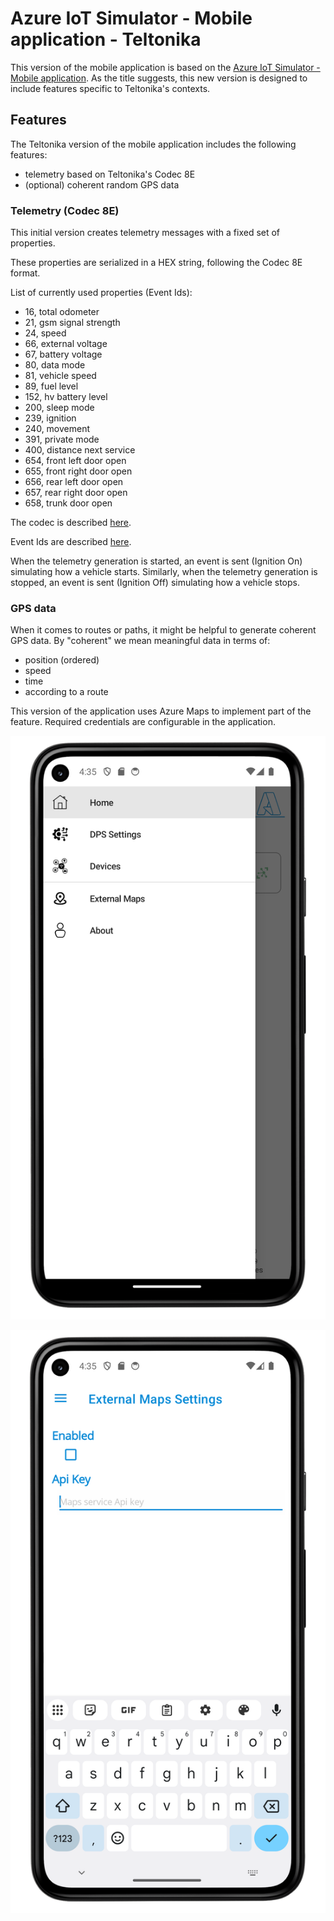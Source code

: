 # Azure IoT Simulator - Mobile application - Teltonika

This version of the mobile application is based on the [Azure IoT Simulator - Mobile application](iot-simulator-mobileapp.md).
As the title suggests, this new version is designed to include features specific to Teltonika's contexts.

## Features

The Teltonika version of the mobile application includes the following features:
 - telemetry based on Teltonika's Codec 8E
 - (optional) coherent random GPS data

### Telemetry (Codec 8E)

This initial version creates telemetry messages with a fixed set of properties.

These properties are serialized in a HEX string, following the Codec 8E format.

List of currently used properties (Event Ids):

 - 16, total odometer
 - 21, gsm signal strength
 - 24, speed
 - 66, external voltage
 - 67, battery voltage
 - 80, data mode
 - 81, vehicle speed
 - 89, fuel level
 - 152, hv battery level
 - 200, sleep mode
 - 239, ignition
 - 240, movement
 - 391, private mode
 - 400, distance next service
 - 654, front left door open
 - 655, front right door open
 - 656, rear left door open
 - 657, rear right door open
 - 658, trunk door open

The codec is described [here](https://wiki.teltonika-gps.com/view/Codec).

Event Ids are described [here](https://wiki.teltonika-gps.com/view/FMB120_Teltonika_Data_Sending_Parameters_ID).

When the telemetry generation is started, an event is sent (Ignition On) simulating how a vehicle starts.
Similarly, when the telemetry generation is stopped, an event is sent (Ignition Off) simulating how a vehicle stops.


### GPS data

When it comes to routes or paths, it might be helpful to generate coherent GPS data. By "coherent" we mean meaningful data in terms of:
 - position (ordered)
 - speed
 - time
 - according to a route

This version of the application uses Azure Maps to implement part of the feature.
Required credentials are configurable in the application.

![Teltonika About](media/with-frame/Teltonika_About_Settings_framed.png)


![Teltonika Settings](media/with-frame/Teltonika_Settings_framed.png)